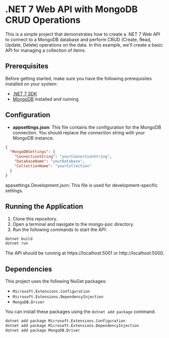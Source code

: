 # .NET 7 Web API with MongoDB CRUD Operations

This is a simple project that demonstrates how to create a .NET 7 Web API to connect to a MongoDB database and perform CRUD (Create, Read, Update, Delete) operations on the data. In this example, we'll create a basic API for managing a collection of items.

## Prerequisites

Before getting started, make sure you have the following prerequisites installed on your system:

- [.NET 7 SDK](https://dotnet.microsoft.com/download/dotnet/7.0)
- [MongoDB](https://www.mongodb.com/try/download/community) installed and running

## Configuration

- **appsettings.json**: This file contains the configuration for the MongoDB connection. You should replace the connection string with your MongoDB instance.

```json
{
  "MongoDBSettings": {
    "ConnectionString": "yourConnectionString",
    "DatabaseName": "yourDatabase",
    "CollectionName": "yourCollection" 
  }
}
```
appsettings.Development.json: This file is used for development-specific settings.

## Running the Application  
1. Clone this repository.
2. Open a terminal and navigate to the mongo-poc directory.
3. Run the following commands to start the API:

```bash
dotnet build
dotnet run
```
The API should be running at https://localhost:5001 or http://localhost:5000.

## Dependencies

This project uses the following NuGet packages:

- `Microsoft.Extensions.Configuration`
- `Microsoft.Extensions.DependencyInjection`
- `MongoDB.Driver`

You can install these packages using the `dotnet add package` command.

```bash
dotnet add package Microsoft.Extensions.Configuration
dotnet add package Microsoft.Extensions.DependencyInjection
dotnet add package MongoDB.Driver
```
